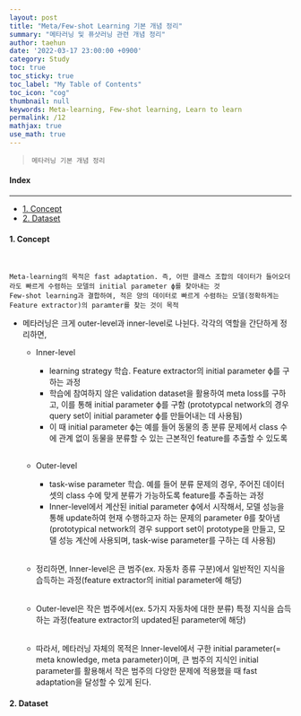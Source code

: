 ```yaml
---
layout: post
title: "Meta/Few-shot Learning 기본 개념 정리"
summary: "메타러닝 및 퓨샷러닝 관련 개념 정리"
author: taehun
date: '2022-03-17 23:00:00 +0900'
category: Study
toc: true
toc_sticky: true
toc_label: "My Table of Contents"
toc_icon: "cog"
thumbnail: null
keywords: Meta-learning, Few-shot learning, Learn to learn
permalink: /12
mathjax: true
use_math: true
---
```


> `메타러닝 기본 개념 정리`

#### Index
---

- [1. Concept](#1-concept)
- [2. Dataset](#2-dataset)


#### **1. Concept**
  
<br>

```
Meta-learning의 목적은 fast adaptation. 즉, 어떤 클래스 조합의 데이터가 들어오더라도 빠르게 수렴하는 모델의 initial parameter ϕ를 찾아내는 것
Few-shot learning과 결합하여, 적은 양의 데이터로 빠르게 수렴하는 모델(정확하게는 Feature extractor)의 paramter를 찾는 것이 목적
```

- 메타러닝은 크게 outer-level과 inner-level로 나뉜다. 각각의 역할을 간단하게 정리하면,
  - Inner-level
    - learning strategy 학습. Feature extractor의 initial parameter ϕ를 구하는 과정
    - 학습에 참여하지 않은 validation dataset을 활용하여 meta loss를 구하고, 이를 통해 initial parameter ϕ를 구함
      (prototypcal network의 경우 query set이 initial parameter ϕ를 만들어내는 데 사용됨)
    - 이 때 initial parameter ϕ는 예를 들어 동물의 종 분류 문제에서 class 수에 관계 없이 동물을 분류할 수 있는 근본적인 feature를 추출할 수 있도록<br><br>

  - Outer-level
    - task-wise parameter 학습. 예를 들어 분류 문제의 경우, 주어진 데이터셋의 class 수에 맞게 분류가 가능하도록 feature를 추출하는 과정
    - Inner-level에서 계산된 initial parameter ϕ에서 시작해서, 모델 성능을 통해 update하여 현재 수행하고자 하는 문제의 parameter θ를 찾아냄
      (prototypical network의 경우 support set이 prototype을 만들고, 모델 성능 계산에 사용되며, task-wise parameter를 구하는 데 사용됨)<br><br>
      
  - 정리하면, Inner-level은 큰 범주(ex. 자동차 종류 구분)에서 일반적인 지식을 습득하는 과정(feature extractor의 initial parameter에 해당)<br><br>
  - Outer-level은 작은 범주에서(ex. 5가지 자동차에 대한 분류) 특정 지식을 습득하는 과정(feature extractor의 updated된 parameter에 해당)<br><br>
  - 따라서, 메타러닝 자체의 목적은 Inner-level에서 구한 initial parameter(= meta knowledge, meta parameter)이며, 큰 범주의 지식인 initial parameter를 활용해서 작은 범주의 다양한 문제에 적용했을 때 fast adaptation을 달성할 수 있게 된다.


#### **2. Dataset**

<br>
